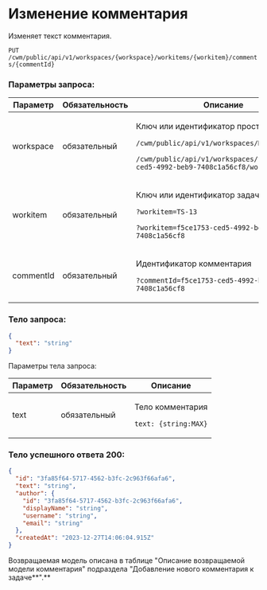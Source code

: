 # Изменение комментария

Изменяет текст комментария.

`PUT /cwm/public/api/v1/workspaces/{workspace}/workitems/{workitem}/comments/{commentId}`

### Параметры запроса:

| Параметр  | Обязательность | Описание                                                                                                                                                                                                  |
| --------- | -------------- | --------------------------------------------------------------------------------------------------------------------------------------------------------------------------------------------------------- |
| workspace | обязательный   | <p>Ключ или идентификатор пространства</p><p><code>/cwm/public/api/v1/workspaces/KEY/workitems</code></p><p><code>/cwm/public/api/v1/workspaces/f5ce1753-ced5-4992-beb9-7408c1a56cf8/workitems</code></p> |
| workitem  | обязательный   | <p>Ключ или идентификатор задачи</p><p><code>?workitem=TS-13</code></p><p><code>?workitem=f5ce1753-ced5-4992-beb9-7408c1a56cf8</code></p>                                                                 |
| commentId | обязательный   | <p>Идентификатор комментария</p><p><code>?commentId=f5ce1753-ced5-4992-beb9-7408c1a56cf8</code></p>                                                                                                       |

### Тело запроса:

```json
{
  "text": "string"
}
```

Параметры тела запроса:

| Параметр | Обязательность | Описание                                                      |
| -------- | -------------- | ------------------------------------------------------------- |
| text     | обязательный   | <p>Тело комментария</p><p><code>text: {string:MAX}</code></p> |

### Тело успешного ответа 200:

```json
{
  "id": "3fa85f64-5717-4562-b3fc-2c963f66afa6",
  "text": "string",
  "author": {
    "id": "3fa85f64-5717-4562-b3fc-2c963f66afa6",
    "displayName": "string",
    "username": "string",
    "email": "string"
  },
  "createdAt": "2023-12-27T14:06:04.915Z"
}
```

Возвращаемая модель описана в таблице "Описание возвращаемой модели комментария" подраздела "Добавление нового комментария к задаче**".**
